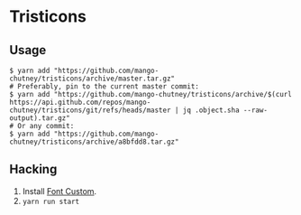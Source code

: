 # Tristicons

## Usage

```
$ yarn add "https://github.com/mango-chutney/tristicons/archive/master.tar.gz"
# Preferably, pin to the current master commit:
$ yarn add "https://github.com/mango-chutney/tristicons/archive/$(curl https://api.github.com/repos/mango-chutney/tristicons/git/refs/heads/master | jq .object.sha --raw-output).tar.gz"
# Or any commit:
$ yarn add "https://github.com/mango-chutney/tristicons/archive/a8bfdd8.tar.gz"
```

## Hacking

1.  Install
    [Font Custom](https://github.com/FontCustom/fontcustom#installation).
2.  `yarn run start`
